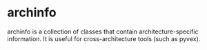 # archinfo
 
archinfo is a collection of classes that contain architecture-specific information.
It is useful for cross-architecture tools (such as pyvex).
